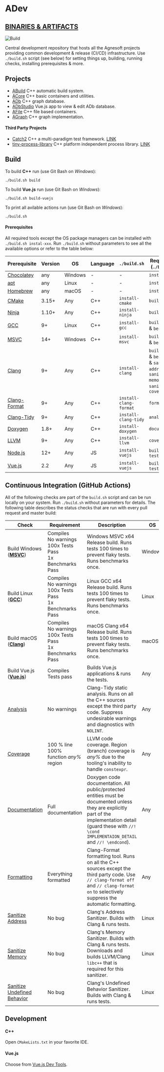 # ADev

## [BINARIES & ARTIFACTS](https://github.com/Agnesoft/ADev/actions?query=branch%3Amaster)

![Build](https://github.com/Agnesoft/ADev/workflows/ADev/badge.svg)

Central development repository that hosts all the Agnesoft projects providing common development & release (CI/CD) infrastructure. Use `./build.sh` script (see below) for setting things up, building, running checks, installing prerequisites & more.

## Projects

- [ABuild](projects/ABuild/README.md) C++ automatic build system.
- [ACore](projects/ACore/README.md) C++ basic containers and utilities.
- [ADb](projects/ADb/README.md) C++ graph database.
- [ADbStudio](projects/ADbStudio/README.md) Vue.js app to view & edit ADb database.
- [AFile](projects/AFile/README.md) C++ file based containers.
- [AGraph](proejcts/AFile/README.md) C++ graph implementation.

#### Third Party Projects

- [Catch2](projects/Catch2/README.md) C++ a multi-paradigm test framework. [LINK](https://github.com/catchorg/Catch2)
- [tiny-process-library](projects/tiny-process-library/README.md) C++ platform independent process library. [LINK](https://gitlab.com/eidheim/tiny-process-library)

## Build

To build **C++** run (use Git Bash on _Windows_):

```
./build.sh build
```

To build **Vue.js** run (use Git Bash on _Windows_):

```
./build.sh build-vuejs
```

To print all avilable actions run (use Git Bash on _Windows_):

```
./build.sh
```

#### Prerequisites

All required tools except the OS package managers can be installed with `./build.sh instal-xxx`. Run `./build.sh` without parameters to see all the available options or refer to the table below:

| Prerequisite                                                         | Version | OS      | Language | `./build.sh`           | Required For (`./build.sh`)                                                                            |
| -------------------------------------------------------------------- | ------- | ------- | -------- | ---------------------- | ------------------------------------------------------------------------------------------------------ |
| [Chocolatey](https://chocolatey.org/)                                | any     | Windows | -        | -                      | `install-xxx`                                                                                          |
| [apt](<https://en.wikipedia.org/wiki/APT_(software)>)                | any     | Linux   | -        | -                      | `install-xxx`                                                                                          |
| [Homebrew](https://brew.sh/)                                         | any     | macOS   | -        | -                      | `install-xxx`                                                                                          |
| [CMake](https://cmake.org/)                                          | 3.15+   | Any     | C++      | `install-cmake`        | `build`                                                                                                |
| [Ninja](https://ninja-build.org/)                                    | 1.10+   | Any     | C++      | `install-ninja`        | `build`                                                                                                |
| [GCC](https://gcc.gnu.org/)                                          | 9+      | Linux   | C++      | `install-gcc`          | `build` & `tests` & `benchmarks`                                                                       |
| [MSVC](https://visualstudio.microsoft.com/cs/vs/features/cplusplus/) | 14+     | Windows | C++      | `install-msvc`         | `build` & `tests` & `benchmarks`                                                                       |
| [Clang](https://clang.llvm.org/)                                     | 9+      | Any     | C++      | `install-clang`        | `build` & `tests` & `benchmarks` & `sanitize-address` & `sanitize-memory` & `sanitize-ub` & `coverage` |
| [Clang-Format](https://clang.llvm.org/docs/ClangFormat.html)         | 9+      | Any     | C++      | `install-clang-format` | `formatting`                                                                                           |
| [Clang-Tidy](https://clang.llvm.org/extra/clang-tidy/)               | 9+      | Any     | C++      | `install-clang-tidy`   | `analysis`                                                                                             |
| [Doxygen](https://www.doxygen.nl/index.html)                         | 1.8+    | Any     | C++      | `install-doxygen`      | `documentation`                                                                                        |
| [LLVM](https://www.llvm.org)                                         | 9+      | Any     | C++      | `install-llvm`         | `coverage`                                                                                             |
| [Node.js](https://nodejs.org/)                                       | 12+     | Any     | JS       | `install-vuejs`        | `build-vuejs` & `tests-vuejs`                                                                          |
| [Vue.js](https://vuejs.org/)                                         | 2.2     | Any     | JS       | `install-vuejs`        | `build-vuejs` & `tests-vuejs`                                                                          |

## Continuous Integration (GitHub Actions)

All of the following checks are part of the `build.sh` script and can be run locally on your system. Run `./build.sh` without parameters for details. The following table describes the status checks that are run with every pull request and master build:

| Check                                                                                      | Requirement                                                               | Description                                                                                                                                                                                                       | OS      | Language | `build.sh`                               |
| ------------------------------------------------------------------------------------------ | ------------------------------------------------------------------------- | ----------------------------------------------------------------------------------------------------------------------------------------------------------------------------------------------------------------- | ------- | -------- | ---------------------------------------- |
| Build Windows (**[MSVC](https://visualstudio.microsoft.com/cs/vs/features/cplusplus/)**)   | Compiles <br/> No warnings <br/> 100x Tests Pass <br/> 1x Benchmarks Pass | Windows MSVC x64 Release build. Runs tests 100 times to prevent flaky tests. Runs benchmarks once.                                                                                                                | Windows | C++      | `build` <br/> `tests` <br/> `benchmarks` |
| Build Linux (**[GCC](https://gcc.gnu.org/)**)                                              | Compiles <br/> No warnings <br/> 100x Tests Pass <br/> 1x Benchmarks Pass | Linux GCC x64 Release build. Runs tests 100 times to prevent flaky tests. Runs benchmarks once.                                                                                                                   | Linux   | C++      | `build` <br/> `tests` <br/> `benchmarks` |
| Build macOS (**[Clang](https://clang.llvm.org/)**)                                         | Compiles <br/> No warnings <br/> 100x Tests Pass <br/> 1x Benchmarks Pass | macOS Clang x64 Release build. Runs tests 100 times to prevent flaky tests. Runs benchmarks once.                                                                                                                 | macOS   | C++      | `build` <br/> `tests` <br/> `benchmarks` |
| Build Vue.js (**[Vue.js](https://vuejs.org/)**)                                            | Compiles <br/> Tests pass                                                 | Builds Vue.js applications & runs the tests.                                                                                                                                                                      | Any     | JS       | `build-vuejs` <br/> `tests-vuejs`        |
| [Analysis](https://clang.llvm.org/extra/clang-tidy/)                                       | No warnings                                                               | Clang-Tidy static analysis. Runs on all the C++ sources except the third party code. Suppress undesirable warnings and diagnostics with `NOLINT`.                                                                 | Any     | C++      | `analysis`                               |
| [Coverage](https://clang.llvm.org/docs/SourceBasedCodeCoverage.html)                       | 100 % line <br/> 100% function _any%_ region                              | LLVM code coverage. Region (branch) coverage is _any%_ due to the tooling's inability to handle `constexpr`.                                                                                                      | Any     | C++      | `coverage`                               |
| [Documentation](https://www.doxygen.nl/index.html)                                         | Full documentation                                                        | Doxygen code documentation. All public/protected entities must be documented unless they are explicitly part of the implementation detail (guard these with `//! \cond IMPLEMENTAION_DETAIL` and `//! \endcond`). | Any     | C++      | `documentation`                          |
| [Formatting](https://clang.llvm.org/docs/ClangFormat.html)                                 | Everything formatted                                                      | Clang-Format formatting tool. Runs on all the C++ sources except the third party code. Use `// clang-format off` and `// clang-format on` to selectively suppress the automatic formatting.                       | Any     | C++      | `formatting`                             |
| [Sanitize Address](https://clang.llvm.org/docs/AddressSanitizer.html)                      | No bug                                                                    | Clang's Address Sanitizer. Builds with Clang & runs tests.                                                                                                                                                        | Linux   | C++      | `sanitize-address`                       | [ASAN] |
| [Sanitize Memory](https://clang.llvm.org/docs/MemorySanitizer.html)                        | No bug                                                                    | Clang's Memory Sanitizer. Builds with Clang & runs tests. Downloads and builds LLVM/Clang `libc++` that is required for this sanitizer.                                                                           | Linux   | C++      | `sanitize-memory`                        |
| [Sanitize Undefined Behavior](https://clang.llvm.org/docs/UndefinedBehaviorSanitizer.html) | No bug                                                                    | Clang's Undefined Behavior Sanitizer. Builds with Clang & runs tests.                                                                                                                                             | Linux   | C++      | `sanitize-ub`                            |

## Development

#### C++

Open `CMakeLists.txt` in your favorite IDE.

#### Vue.js

Choose from [Vue.js Dev Tools](https://vuejs.org/v2/guide/installation.html).
